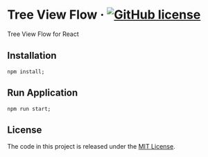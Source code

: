 # Tree View Flow &middot; [![GitHub license](https://img.shields.io/badge/license-MIT-blue.svg)](https://github.com/facebook/react/blob/master/LICENSE)
Tree View Flow for React


## Installation
```
npm install;
```

## Run Application
```
npm run start;
```


## License
The code in this project is released under the [MIT License](https://github.com/valeriogiocondi/tree-vew-flow/blob/master/LICENSE).
